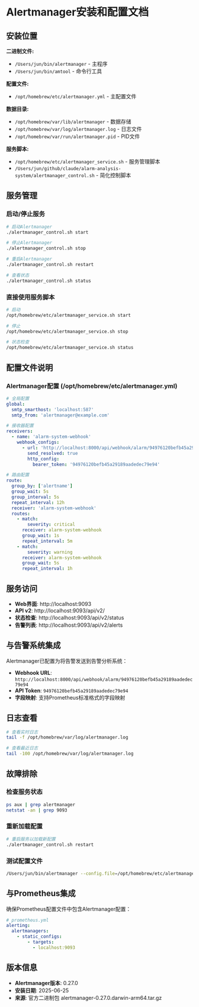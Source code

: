 # Alertmanager安装和配置文档

## 安装位置

**二进制文件:**
- `/Users/jun/bin/alertmanager` - 主程序
- `/Users/jun/bin/amtool` - 命令行工具

**配置文件:**
- `/opt/homebrew/etc/alertmanager.yml` - 主配置文件

**数据目录:**
- `/opt/homebrew/var/lib/alertmanager` - 数据存储
- `/opt/homebrew/var/log/alertmanager.log` - 日志文件
- `/opt/homebrew/var/run/alertmanager.pid` - PID文件

**服务脚本:**
- `/opt/homebrew/etc/alertmanager_service.sh` - 服务管理脚本
- `/Users/jun/github/claude/alarm-analysis-system/alertmanager_control.sh` - 简化控制脚本

## 服务管理

### 启动/停止服务

```bash
# 启动Alertmanager
./alertmanager_control.sh start

# 停止Alertmanager  
./alertmanager_control.sh stop

# 重启Alertmanager
./alertmanager_control.sh restart

# 查看状态
./alertmanager_control.sh status
```

### 直接使用服务脚本

```bash
# 启动
/opt/homebrew/etc/alertmanager_service.sh start

# 停止
/opt/homebrew/etc/alertmanager_service.sh stop

# 状态检查
/opt/homebrew/etc/alertmanager_service.sh status
```

## 配置文件说明

### Alertmanager配置 (/opt/homebrew/etc/alertmanager.yml)

```yaml
# 全局配置
global:
  smtp_smarthost: 'localhost:587'
  smtp_from: 'alertmanager@example.com'

# 接收器配置
receivers:
  - name: 'alarm-system-webhook'
    webhook_configs:
      - url: 'http://localhost:8000/api/webhook/alarm/94976120befb45a29189aadedec79e94'
        send_resolved: true
        http_config:
          bearer_token: '94976120befb45a29189aadedec79e94'

# 路由配置
route:
  group_by: ['alertname']
  group_wait: 5s
  group_interval: 5s
  repeat_interval: 12h
  receiver: 'alarm-system-webhook'
  routes:
    - match:
        severity: critical
      receiver: alarm-system-webhook
      group_wait: 1s
      repeat_interval: 5m
    - match:
        severity: warning  
      receiver: alarm-system-webhook
      group_wait: 5s
      repeat_interval: 1h
```

## 服务访问

- **Web界面**: http://localhost:9093
- **API v2**: http://localhost:9093/api/v2/
- **状态检查**: http://localhost:9093/api/v2/status
- **告警列表**: http://localhost:9093/api/v2/alerts

## 与告警系统集成

Alertmanager已配置为将告警发送到告警分析系统：

- **Webhook URL**: `http://localhost:8000/api/webhook/alarm/94976120befb45a29189aadedec79e94`
- **API Token**: `94976120befb45a29189aadedec79e94`
- **字段映射**: 支持Prometheus标准格式的字段映射

## 日志查看

```bash
# 查看实时日志
tail -f /opt/homebrew/var/log/alertmanager.log

# 查看最近日志
tail -100 /opt/homebrew/var/log/alertmanager.log
```

## 故障排除

### 检查服务状态
```bash
ps aux | grep alertmanager
netstat -an | grep 9093
```

### 重新加载配置
```bash
# 重启服务以加载新配置
./alertmanager_control.sh restart
```

### 测试配置文件
```bash
/Users/jun/bin/alertmanager --config.file=/opt/homebrew/etc/alertmanager.yml --config.check
```

## 与Prometheus集成

确保Prometheus配置文件中包含Alertmanager配置：

```yaml
# prometheus.yml
alerting:
  alertmanagers:
    - static_configs:
        - targets:
          - localhost:9093
```

## 版本信息

- **Alertmanager版本**: 0.27.0
- **安装日期**: 2025-06-25
- **来源**: 官方二进制包 alertmanager-0.27.0.darwin-arm64.tar.gz